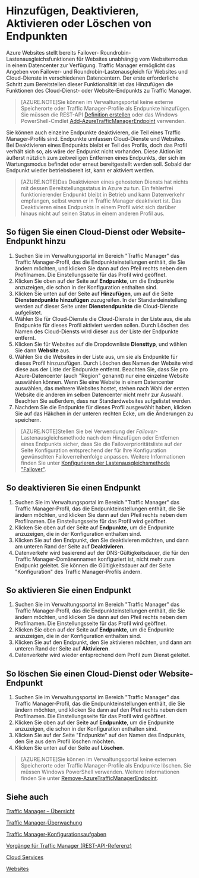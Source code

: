 <properties
   pageTitle="Verwalten von Endpunkten in Traffic Manager"
   description="Dieser Artikel bietet Informationen zum Hinzufügen, Entfernen, Aktivieren und Deaktivieren von Endpunkten in Traffic Manager."
   services="traffic-manager"
   documentationCenter=""
   authors="joaoma"
   manager="adinah"
   editor="tysonn" />
<tags
   ms.service="traffic-manager"
   ms.devlang="na"
   ms.topic="get-started-article"
   ms.tgt_pltfrm="na"
   ms.workload="infrastructure-services"
   ms.date="05/27/2015"
   ms.author="joaoma;cherylmc" />

# Hinzufügen, Deaktivieren, Aktivieren oder Löschen von Endpunkten

Azure Websites stellt bereits Failover- Roundrobin-Lastenausgleichsfunktionen für Websites unabhängig vom Websitemodus in einem Datencenter zur Verfügung. Traffic Manager ermöglicht das Angeben von Failover- und Roundrobin-Lastenausgleich für Websites und Cloud-Dienste in verschiedenen Datencentern. Der erste erforderliche Schritt zum Bereitstellen dieser Funktionalität ist das Hinzufügen die Funktionen des Cloud-Dienst- oder Website-Endpunkts zu Traffic Manager.

>[AZURE.NOTE]Sie können im Verwaltungsportal keine externe Speicherorte oder Traffic Manager-Profile als Endpunkte hinzufügen. Sie müssen die REST-API [Definition erstellen](http://go.microsoft.com/fwlink/p/?LinkId=400772) oder das Windows PowerShell-Cmdlet [Add-AzureTrafficManagerEndpoint](http://go.microsoft.com/fwlink/p/?LinkId=400774) verwenden.

Sie können auch einzelne Endpunkte deaktivieren, die Teil eines Traffic Manager-Profils sind. Endpunkte umfassen Cloud-Dienste und Websites. Bei Deaktivieren eines Endpunkts bleibt er Teil des Profils, doch das Profil verhält sich so, als wäre der Endpunkt nicht vorhanden. Diese Aktion ist äußerst nützlich zum zeitweiligen Entfernen eines Endpunkts, der sich im Wartungsmodus befindet oder erneut bereitgestellt werden soll. Sobald der Endpunkt wieder betriebsbereit ist, kann er aktiviert werden.

>[AZURE.NOTE]Das Deaktivieren eines gehosteten Diensts hat nichts mit dessen Bereitstellungsstatus in Azure zu tun. Ein fehlerfrei funktionierender Endpunkt bleibt in Betrieb und kann Datenverkehr empfangen, selbst wenn er in Traffic Manager deaktiviert ist. Das Deaktivieren eines Endpunkts in einem Profil wirkt sich darüber hinaus nicht auf seinen Status in einem anderen Profil aus.

## So fügen Sie einen Cloud-Dienst oder Website-Endpunkt hinzu


1. Suchen Sie im Verwaltungsportal im Bereich "Traffic Manager" das Traffic Manager-Profil, das die Endpunkteinstellungen enthält, die Sie ändern möchten, und klicken Sie dann auf den Pfeil rechts neben dem Profilnamen. Die Einstellungsseite für das Profil wird geöffnet.
2. Klicken Sie oben auf der Seite auf **Endpunkte**, um die Endpunkte anzuzeigen, die schon in der Konfiguration enthalten sind.
3. Klicken Sie unten auf der Seite auf **Hinzufügen**, um auf die Seite **Dienstendpunkte hinzufügen** zuzugreifen. In der Standardeinstellung werden auf dieser Seite unter **Dienstendpunkte** die Cloud-Dienste aufgelistet.
4. Wählen Sie für Cloud-Dienste die Cloud-Dienste in der Liste aus, die als Endpunkte für dieses Profil aktiviert werden sollen. Durch Löschen des Namen des Cloud-Diensts wird dieser aus der Liste der Endpunkte entfernt.
5. Klicken Sie für Websites auf die Dropdownliste **Diensttyp**, und wählen Sie dann **Website** aus.
6. Wählen Sie die Websites in der Liste aus, um sie als Endpunkte für dieses Profil hinzuzufügen. Durch Löschen des Namen der Website wird diese aus der Liste der Endpunkte entfernt. Beachten Sie, dass Sie pro Azure-Datencenter (auch "Region" genannt) nur eine einzelne Website auswählen können. Wenn Sie eine Website in einem Datencenter auswählen, das mehrere Websites hostet, stehen nach Wahl der ersten Website die anderen im selben Datencenter nicht mehr zur Auswahl. Beachten Sie außerdem, dass nur Standardwebsites aufgelistet werden.
7. Nachdem Sie die Endpunkte für dieses Profil ausgewählt haben, klicken Sie auf das Häkchen in der unteren rechten Ecke, um die Änderungen zu speichern.

>[AZURE.NOTE]Stellen Sie bei Verwendung der *Failover*-Lastenausgleichsmethode nach dem Hinzufügen oder Entfernen eines Endpunkts sicher, dass Sie die Failoverprioritätsliste auf der Seite Konfiguration entsprechend der für Ihre Konfiguration gewünschten Failoverreihenfolge anpassen. Weitere Informationen finden Sie unter [Konfigurieren der Lastenausgleichsmethode "Failover"](traffic-manager-configure-failover-load-balancing.md).

## So deaktivieren Sie einen Endpunkt

1. Suchen Sie im Verwaltungsportal im Bereich "Traffic Manager" das Traffic Manager-Profil, das die Endpunkteinstellungen enthält, die Sie ändern möchten, und klicken Sie dann auf den Pfeil rechts neben dem Profilnamen. Die Einstellungsseite für das Profil wird geöffnet.
2. Klicken Sie oben auf der Seite auf **Endpunkte**, um die Endpunkte anzuzeigen, die in der Konfiguration enthalten sind.
3. Klicken Sie auf den Endpunkt, den Sie deaktivieren möchten, und dann am unteren Rand der Seite auf **Deaktivieren**.
4. Datenverkehr wird basierend auf der DNS-Gültigkeitsdauer, die für den Traffic Manager-Domänennamen konfiguriert ist, nicht mehr zum Endpunkt geleitet. Sie können die Gültigkeitsdauer auf der Seite "Konfiguration" des Traffic Manager-Profils ändern.

## So aktivieren Sie einen Endpunkt

1. Suchen Sie im Verwaltungsportal im Bereich "Traffic Manager" das Traffic Manager-Profil, das die Endpunkteinstellungen enthält, die Sie ändern möchten, und klicken Sie dann auf den Pfeil rechts neben dem Profilnamen. Die Einstellungsseite für das Profil wird geöffnet.
2. Klicken Sie oben auf der Seite auf **Endpunkte**, um die Endpunkte anzuzeigen, die in der Konfiguration enthalten sind.
3. Klicken Sie auf den Endpunkt, den Sie aktivieren möchten, und dann am unteren Rand der Seite auf **Aktivieren**.
4. Datenverkehr wird wieder entsprechend dem Profil zum Dienst geleitet.

## So löschen Sie einen Cloud-Dienst oder Website-Endpunkt


1. Suchen Sie im Verwaltungsportal im Bereich "Traffic Manager" das Traffic Manager-Profil, das die Endpunkteinstellungen enthält, die Sie ändern möchten, und klicken Sie dann auf den Pfeil rechts neben dem Profilnamen. Die Einstellungsseite für das Profil wird geöffnet.
2. Klicken Sie oben auf der Seite auf **Endpunkte**, um die Endpunkte anzuzeigen, die schon in der Konfiguration enthalten sind.
3. Klicken Sie auf der Seite "Endpunkte" auf den Namen des Endpunkts, den Sie aus dem Profil löschen möchten.
4. Klicken Sie unten auf der Seite auf **Löschen**.

>[AZURE.NOTE]Sie können im Verwaltungsportal keine externen Speicherorte oder Traffic Manager-Profile als Endpunkte löschen. Sie müssen Windows PowerShell verwenden. Weitere Informationen finden Sie unter [Remove-AzureTrafficManagerEndpoint](https://msdn.microsoft.com/library/dn690251.aspx).

## Siehe auch

[Traffic Manager – Übersicht](traffic-manager-overview.md)

[Traffic Manager-Überwachung](traffic-manager-monitoring.md)

[Traffic Manager-Konfigurationsaufgaben](https://msdn.microsoft.com/library/azure/hh744830.aspx)

[Vorgänge für Traffic Manager (REST-API-Referenz)](http://go.microsoft.com/fwlink/p/?LinkID=313584)

[Cloud Services](http://go.microsoft.com/fwlink/?LinkId=314074)

[Websites](http://go.microsoft.com/fwlink/p/?LinkId=393327)
 

<!---HONumber=July15_HO4-->
